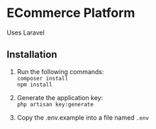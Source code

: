 # ECommerce Platform

Uses Laravel

## Installation

1. Run the following commands: \
    `composer install`\
    `npm install`

2. Generate the application key: \
    `php artisan key:generate`

3. Copy the .env.example into a file named `.env`
